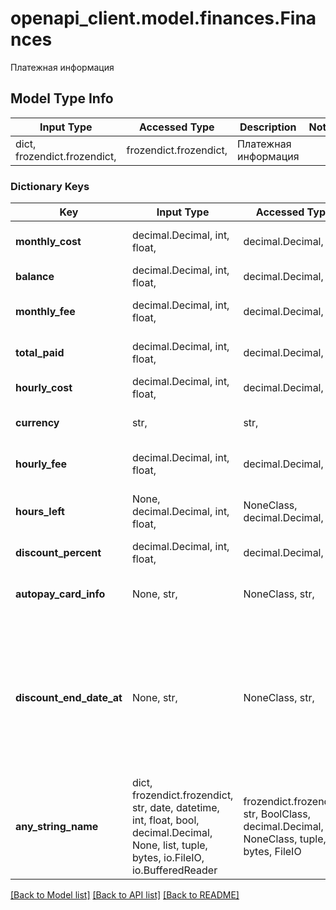 # openapi_client.model.finances.Finances

Платежная информация

## Model Type Info
Input Type | Accessed Type | Description | Notes
------------ | ------------- | ------------- | -------------
dict, frozendict.frozendict,  | frozendict.frozendict,  | Платежная информация | 

### Dictionary Keys
Key | Input Type | Accessed Type | Description | Notes
------------ | ------------- | ------------- | ------------- | -------------
**monthly_cost** | decimal.Decimal, int, float,  | decimal.Decimal,  | Стоимость услуг на аккаунте в месяц. | 
**balance** | decimal.Decimal, int, float,  | decimal.Decimal,  | Баланс аккаунта. | 
**monthly_fee** | decimal.Decimal, int, float,  | decimal.Decimal,  | Абонентская плата в месяц (с учетом скидок). | 
**total_paid** | decimal.Decimal, int, float,  | decimal.Decimal,  | Общая сумма платежей на аккаунте. | 
**hourly_cost** | decimal.Decimal, int, float,  | decimal.Decimal,  | Стоимость услуг на аккаунте в час. | 
**currency** | str,  | str,  | Валюта, которая используется на аккаунте. | 
**hourly_fee** | decimal.Decimal, int, float,  | decimal.Decimal,  | Абонентская плата в час (с учетом скидок). | 
**hours_left** | None, decimal.Decimal, int, float,  | NoneClass, decimal.Decimal,  | Сколько часов работы услуг оплачено на аккаунте. | 
**discount_percent** | decimal.Decimal, int, float,  | decimal.Decimal,  | Процент скидки для аккаунта. | 
**autopay_card_info** | None, str,  | NoneClass, str,  | Информация о карте, используемой для автоплатежей. | 
**discount_end_date_at** | None, str,  | NoneClass, str,  | Значение времени, указанное в комбинированном формате даты и времени ISO8601, которое представляет, когда заканчивается скидка для аккаунта. | 
**any_string_name** | dict, frozendict.frozendict, str, date, datetime, int, float, bool, decimal.Decimal, None, list, tuple, bytes, io.FileIO, io.BufferedReader | frozendict.frozendict, str, BoolClass, decimal.Decimal, NoneClass, tuple, bytes, FileIO | any string name can be used but the value must be the correct type | [optional]

[[Back to Model list]](../../README.md#documentation-for-models) [[Back to API list]](../../README.md#documentation-for-api-endpoints) [[Back to README]](../../README.md)

